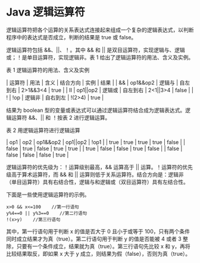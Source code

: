 # Java 逻辑运算符

逻辑运算符把各个运算的关系表达式连接起来组成一个复杂的逻辑表达式，以判断程序中的表达式是否成立，判断的结果是 true 或 false。

逻辑运算符包括 &&、||、！。其中 && 和 || 是双目运算符，实现逻辑与、逻辑或；！是单目运算符，实现逻辑非。表 1 给出了逻辑运算符的用法、含义及实例。

表 1 逻辑运算符的用法、含义及实例

| 运算符 | 用法 | 含义 | 结合方向 | 实例 | 结果 |
| && | op1&&op2 | 逻辑与 | 自左到右 | 2>1&&3<4 | true |
| II | op1&#124;&#124;op2 | 逻辑或 | 自左到右 | 2<1&#124;&#124;3>4 | false |
| ! | !op | 逻辑非 | 自右到左 | !(2>4) | true |

结果为 boolean 型的变量或表达式可以通过逻辑运算符结合成为逻辑表达式。逻辑运算符 &&、|| 和 ！按表 2 进行逻辑运算。

表 2 用逻辑运算符进行逻辑运算

| op1 | op2 | op1&&op2 | op1&#124;&#124;op2 | !op1 |
| true | true | true | true | false |
| false | true | false | true | true |
| true | false | false | true | false |
| false | false | false | false | true |

逻辑运算符的优先级为：！运算级别最高，&& 运算高于 || 运算。！运算符的优先级高于算术运算符，而 && 和 || 运算则低于关系运算符。结合方向是：逻辑非（单目运算符）具有右结合性，逻辑与和逻辑或（双目运算符）具有左结合性。

下面是一些使用逻辑运算符的示例。

```
x>0 && x<=100    //第一行语句
y%4==0 || y%3==0    //第二行语句
!(x>y)    //第三行语句
```

其中，第一行语句用于判断 x 的值是否大于 0 且小于或等于 100，只有两个条件同时成立结果才为真（true）。第二行语句用于判断 y 的值是否能被 4 或者 3 整除，只要有一个条件成立，结果就为真（true）。第三行语句先比较 x 和 y，再将比较结果取反，即如果 x 大于 y 成立，则结果为假（false），否则为真（true）。